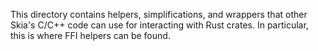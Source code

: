 This directory contains helpers, simplifications, and wrappers that other
Skia's C/C++ code can use for interacting with Rust crates.  In particular,
this is where FFI helpers can be found.
